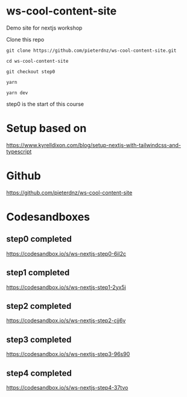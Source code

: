 # ws-cool-content-site

Demo site for nextjs workshop

Clone this repo

```
git clone https://github.com/pieterdnz/ws-cool-content-site.git

cd ws-cool-content-site

git checkout step0

yarn

yarn dev
```

step0 is the start of this course

# Setup based on

https://www.kyrelldixon.com/blog/setup-nextjs-with-tailwindcss-and-typescript

# Github

https://github.com/pieterdnz/ws-cool-content-site

# Codesandboxes

## step0 completed

https://codesandbox.io/s/ws-nextjs-step0-6il2c

## step1 completed

https://codesandbox.io/s/ws-nextjs-step1-2yx5i

## step2 completed

https://codesandbox.io/s/ws-nextjs-step2-cjj6v

## step3 completed

https://codesandbox.io/s/ws-nextjs-step3-96s90

## step4 completed

https://codesandbox.io/s/ws-nextjs-step4-37tvo
